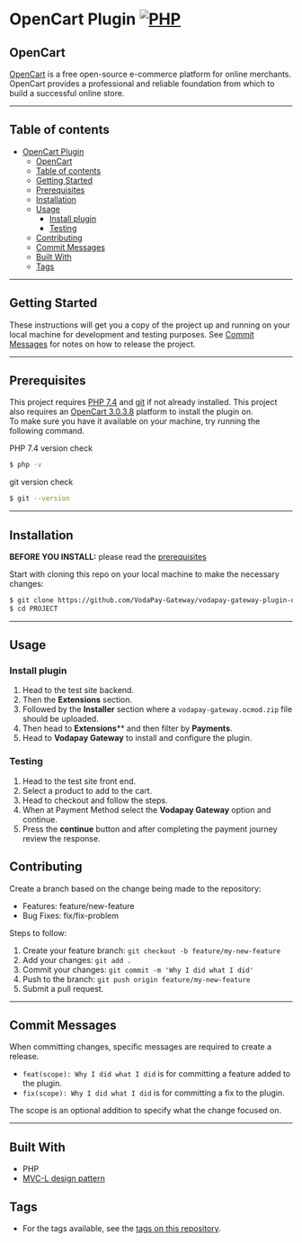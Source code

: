 # OpenCart Plugin [![PHP](https://github.com/VodaPay-Gateway/vodapay-gateway-plugin-opencart/actions/workflows/release.yml/badge.svg?branch=main)](https://github.com/VodaPay-Gateway/vodapay-gateway-plugin-opencart/actions/workflows/release.yml)

## OpenCart
[OpenCart](https://www.opencart.com/) is a free open-source e-commerce platform for online merchants. OpenCart provides a professional and reliable foundation from which to build a successful online store. 

---

## Table of contents

- [OpenCart Plugin ](#opencart-plugin-)
  - [OpenCart](#opencart)
  - [Table of contents](#table-of-contents)
  - [Getting Started](#getting-started)
  - [Prerequisites](#prerequisites)
  - [Installation](#installation)
  - [Usage](#usage)
    - [Install plugin](#install-plugin)
    - [Testing](#testing)
  - [Contributing](#contributing)
  - [Commit Messages](#commit-messages)
  - [Built With](#built-with)
  - [Tags](#tags)


---
## Getting Started

These instructions will get you a copy of the project up and running on your local machine for development and testing purposes. See [Commit Messages](#commit-messages) for notes on how to release the project.

---

## Prerequisites
This project requires [PHP 7.4](https://windows.php.net/download#php-7.4) and [git](https://git-scm.com/downloads) if not already installed. This project also requires an [OpenCart 3.0.3.8](https://github.com/opencart/opencart/releases/download/3.0.3.8/opencart-3.0.3.8.zip) platform to install the plugin on.                                            
To make sure you have it available on your machine,
try running the following command.

PHP 7.4 version check
```sh
$ php -v
```
git version check
```sh
$ git --version
```
---

## Installation

**BEFORE YOU INSTALL:** please read the [prerequisites](#prerequisites)

Start with cloning this repo on your local machine to make the necessary changes:

```sh
$ git clone https://github.com/VodaPay-Gateway/vodapay-gateway-plugin-opencart.git
$ cd PROJECT
```

---
## Usage

### Install plugin

1. Head to the test site backend.
2. Then the **Extensions** section.
3. Followed by the **Installer** section where a `vodapay-gateway.ocmod.zip` file should be uploaded.
4. Then head to **Extensions**** and then filter by **Payments**.
5. Head to **Vodapay Gateway** to install and configure the plugin.

### Testing

1. Head to the test site front end.
2. Select a product to add to the cart.
3. Head to checkout and follow the steps.
4. When at Payment Method select the **Vodapay Gateway** option and continue. 
5. Press the **continue** button and after completing the payment journey review the response.

## Contributing

Create a branch based on the change being made to the repository:
- Features: feature/new-feature
- Bug Fixes: fix/fix-problem


Steps to follow:
1.  Create your feature branch: `git checkout -b feature/my-new-feature`
2.  Add your changes: `git add .`
3.  Commit your changes: `git commit -m 'Why I did what I did'`
4.  Push to the branch: `git push origin feature/my-new-feature`
5.  Submit a pull request.
---


## Commit Messages
When committing changes, specific messages are required to create a release.

* `feat(scope): Why I did what I did` is for committing a feature added to the plugin.
* `fix(scope): Why I did what I did` is for committing a fix to the plugin.

The scope is an optional addition to specify what the change focused on.

---
## Built With

* PHP
* [MVC-L design pattern](https://docs.opencart.com/developer/module/)

## Tags

 * For the tags available, see the [tags on this repository](https://github.com/VodaPay-Gateway/vodapay-gateway-plugin-opencart/tags).